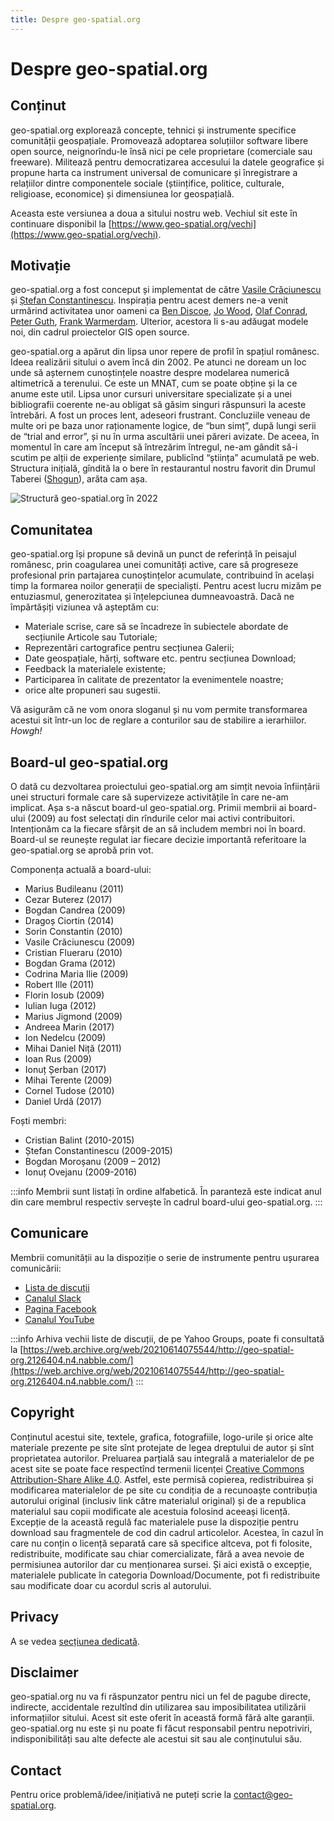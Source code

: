```yaml
---
title: Despre geo-spatial.org
---
```

# Despre geo-spatial.org

## Conținut

geo-spatial.org explorează concepte, tehnici și instrumente specifice comunității geospațiale. Promovează adoptarea soluțiilor software libere open source, neignorîndu-le însă nici pe cele proprietare (comerciale sau freeware). Militează pentru democratizarea accesului la datele geografice și propune harta ca instrument universal de comunicare și înregistrare a relațiilor dintre componentele sociale (științifice, politice, culturale, religioase, economice) și dimensiunea lor geospațială.

Aceasta este versiunea a doua a sitului nostru web. Vechiul sit este în continuare disponibil la [https://www.geo-spatial.org/vechi](https://www.geo-spatial.org/vechi).

## Motivație

geo-spatial.org a fost conceput și implementat de către [Vasile Crăciunescu](https://www.linkedin.com/in/vasilecraciunescu/) și [Ștefan Constantinescu](https://www.researchgate.net/profile/Stefan-Constantinescu). Inspirația pentru acest demers ne-a venit urmărind activitatea unor oameni ca [Ben Discoe](https://www.linkedin.com/in/ben-discoe-4a1257/), [Jo Wood](https://www.gicentre.net/jwo/index), [Olaf Conrad](https://www.researchgate.net/profile/Olaf-Conrad-2), [Peter Guth](https://www.researchgate.net/profile/Peter-Guth), [Frank Warmerdam](https://www.linkedin.com/in/frank-warmerdam-548b66132). Ulterior, acestora li s-au adăugat modele noi, din cadrul proiectelor GIS open source.

geo-spatial.org a apărut din lipsa unor repere de profil în spațiul românesc. Ideea realizării sitului o avem încă din 2002. Pe atunci ne doream un loc unde să așternem cunoștințele noastre despre modelarea numerică altimetrică a terenului. Ce este un MNAT, cum se poate obține și la ce anume este util. Lipsa unor cursuri universitare specializate și a unei bibliografii coerente ne-au obligat să găsim singuri răspunsuri la aceste întrebări. A fost un proces lent, adeseori frustrant. Concluziile veneau de multe ori pe baza unor raționamente logice, de “bun simț”, după lungi serii de “trial and error”, și nu în urma ascultării unei păreri avizate. De aceea, în momentul în care am început să întrezărim întregul, ne-am gândit să-i scutim pe alții de experiențe similare, publicînd “știința” acumulată pe web. Structura inițială, gîndită la o bere în restaurantul nostru favorit din Drumul Taberei ([Shogun](https://restaurantshogun.ro/)), arăta cam așa.

![Structură geo-spatial.org în 2022](/img/structura-dem-unibuc-ro.jpg)

## Comunitatea

geo-spatial.org își propune să devină un punct de referință în peisajul românesc, prin coagularea unei comunități active, care să progreseze profesional prin partajarea cunoștințelor acumulate, contribuind în același timp la formarea noilor generații de specialiști. Pentru acest lucru mizăm pe entuziasmul, generozitatea și înțelepciunea dumneavoastră. Dacă ne împărtășiți viziunea vă așteptăm cu:

* Materiale scrise, care să se încadreze în subiectele abordate de secțiunile Articole sau Tutoriale;
* Reprezentări cartografice pentru secțiunea Galerii;
* Date geospațiale, hărți, software etc. pentru secțiunea Download;
* Feedback la materialele existente;
* Participarea în calitate de prezentator la evenimentele noastre;
* orice alte propuneri sau sugestii.

Vă asigurăm că ne vom onora sloganul și nu vom permite transformarea acestui sit într-un loc de reglare a conturilor sau de stabilire a ierarhiilor. *Howgh!*

## Board-ul geo-spatial.org

O dată cu dezvoltarea proiectului geo-spatial.org am simțit nevoia înființării unei structuri formale care să supervizeze activitățile în care ne-am implicat. Așa s-a născut board-ul geo-spatial.org. Primii membrii ai board-ului (2009) au fost selectați din rîndurile celor mai activi contribuitori. Intenționăm ca la fiecare sfârșit de an să includem membri noi în board. Board-ul se reunește regulat iar fiecare decizie importantă referitoare la geo-spatial.org se aprobă prin vot.

Componența actuală a board-ului:

* Marius Budileanu (2011)
* Cezar Buterez (2017)
* Bogdan Candrea (2009)
* Dragoș Ciortin (2014)
* Sorin Constantin (2010)
* Vasile Crăciunescu (2009)
* Cristian Flueraru (2010)
* Bogdan Grama (2012)
* Codrina Maria Ilie (2009)
* Robert Ille (2011)
* Florin Iosub (2009)
* Iulian Iuga (2012)
* Marius Jigmond (2009)
* Andreea Marin (2017)
* Ion Nedelcu (2009)
* Mihai Daniel Niță (2011)
* Ioan Rus (2009)
* Ionuț Șerban (2017)
* Mihai Terente (2009)
* Cornel Tudose (2010)
* Daniel Urdă (2017)

Foști membri:

* Cristian Balint (2010-2015)
* Ștefan Constantinescu (2009-2015)
* Bogdan Moroșanu (2009 – 2012)
* Ionuț Ovejanu (2009-2016)

:::info
Membrii sunt listați în ordine alfabetică. În paranteză este indicat anul din care membrul respectiv servește în cadrul board-ului geo-spatial.org.
:::

## Comunicare

Membrii comunității au la dispoziție o serie de instrumente pentru ușurarea comunicării:

* [Lista de discuții](https://groups.io/g/geo-spatial)
* [Canalul Slack](https://geospatialorg-1.slack.com/join/shared_invite/zt-cle5seo4-u9Bbr_mSV8R_BiROSGWr2A)
* [Pagina Facebook](https://www.facebook.com/geospatialorg)
* [Canalul YouTube](https://www.facebook.com/geospatialorg)

:::info
Arhiva vechii liste de discuții, de pe Yahoo Groups, poate fi consultată la [https://web.archive.org/web/20210614075544/http://geo-spatial-org.2126404.n4.nabble.com/](https://web.archive.org/web/20210614075544/http://geo-spatial-org.2126404.n4.nabble.com/)
:::

## Copyright

Conținutul acestui site, textele, grafica, fotografiile, logo-urile și orice alte materiale prezente pe site sînt protejate de legea dreptului de autor și sînt proprietatea autorilor. Preluarea parțială sau integrală a materialelor de pe acest site se poate face respectînd termenii licenței [Creative Commons Attribution-Share Alike 4.0](https://creativecommons.org/licenses/by-sa/4.0/). Astfel, este permisă copierea, redistribuirea și modificarea materialelor de pe site cu condiția de a recunoaște contribuția autorului original (inclusiv link către materialul original) și de a republica materialul sau copii modificate ale acestuia folosind aceeași licență. Excepție de la această regulă fac materialele puse la dispoziție pentru download sau fragmentele de cod din cadrul articolelor. Acestea, în cazul în care nu conțin o licență separată care să specifice altceva, pot fi folosite, redistribuite, modificate sau chiar comercializate, fără a avea nevoie de permisiunea autorilor dar cu menționarea sursei. Și aici există o excepție, materialele publicate în categoria Download/Documente, pot fi redistribuite sau modificate doar cu acordul scris al autorului.

## Privacy

A se vedea [secțiunea dedicată](privacy).

## Disclaimer

geo-spatial.org nu va fi răspunzator pentru nici un fel de pagube directe, indirecte, accidentale rezultînd din utilizarea sau imposibilitatea utilizării informațiilor sitului. Acest sit este oferit în această formă fără alte garanții. geo-spatial.org nu este și nu poate fi făcut responsabil pentru nepotriviri, indisponibilități sau alte defecte ale acestui sit sau ale conținutului său.

## Contact

Pentru orice problemă/idee/inițiativă ne puteți scrie la [contact@geo-spatial.org](mailto:contact@geo-spatial.org).
